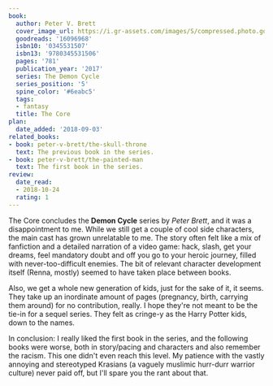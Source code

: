 ```yaml
---
book:
  author: Peter V. Brett
  cover_image_url: https://i.gr-assets.com/images/S/compressed.photo.goodreads.com/books/1487946539l/16096968.jpg
  goodreads: '16096968'
  isbn10: '0345531507'
  isbn13: '9780345531506'
  pages: '781'
  publication_year: '2017'
  series: The Demon Cycle
  series_position: '5'
  spine_color: '#6eabc5'
  tags:
  - fantasy
  title: The Core
plan:
  date_added: '2018-09-03'
related_books:
- book: peter-v-brett/the-skull-throne
  text: The previous book in the series.
- book: peter-v-brett/the-painted-man
  text: The first book in the series.
review:
  date_read:
  - 2018-10-24
  rating: 1
---
```


The Core concludes the **Demon Cycle** series by *Peter Brett*, and it was a disappointment to me. While we still get a
couple of cool side characters, the main cast has grown unrelatable to me. The story often felt like a mix of fanfiction
and a detailed narration of a video game: hack, slash, get your dreams, feel mandatory doubt and off you go to
your heroic journey, filled with never-too-difficult enemies. The bit of relevant character development itself (Renna,
mostly) seemed to have taken place between books.

Also, we get a whole new generation of kids, just for the sake of it, it seems. They take up an inordinate amount of
pages (pregnancy, birth, carrying them around) for no contribution, really. I hope they're not meant to be the tie-in
for a sequel series. They felt as cringe-y as the Harry Potter kids, down to the names.

In conclusion: I really liked the first book in the series, and the following books were worse, both in story/pacing and
characters and also remember the racism. This one didn't even reach this level. My patience with the vastly annoying and
stereotyped Krasians (a vaguely muslimic hurr-durr warrior culture) never paid off, but I'll spare you the rant about
that.
